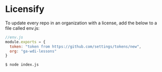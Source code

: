 # Licensify

To update every repo in an organization with a license, add the below to a file called env.js:

```js
//env.js
module.exports = {
  token: "token from https://github.com/settings/tokens/new",
  org: "ga-wdi-lessons"
}
```

```
$ node index.js
```
